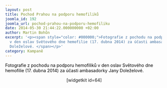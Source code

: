 ```yaml
---
layout: post
title: Pochod Prahou na podporu hemofiliků
joomla_id: 192
joomla_url: pochod-prahou-na-podporu-hemofiliku
date: 2014-05-30 21:44:22.000000000 +02:00
author: Martin Bohůn
excerpt: '<p><span style="color: #000000;">Fotografie z pochodu na podporu hemofiliků
  v den oslav Světového dne hemofilie (17. dubna 2014) za účasti ambasadorky Jany
  Doleželové. </span></p>'
category: Kampaně
---
```

<p><span style="color: #000000;">Fotografie z pochodu na podporu hemofiliků v den oslav Světového dne hemofilie (17. dubna 2014) za účasti ambasadorky Jany Doleželové. </span></p>

<p style="text-align: center;"> <span style="text-align: center;">[widgetkit id=64]</span></p>
